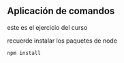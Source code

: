 ## Aplicación de comandos

este es el ejercicio del curso

recuerde instalar los paquetes de node

```
npm install
```